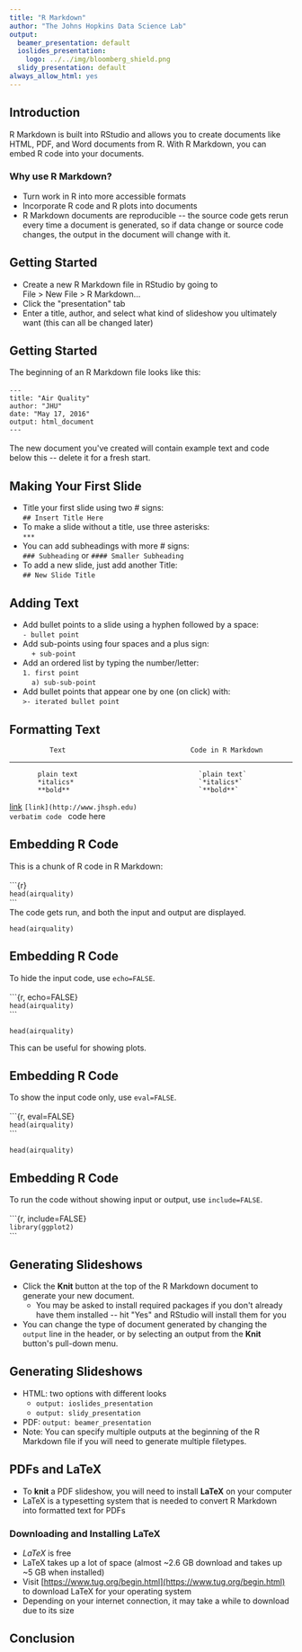 ```yaml
---
title: "R Markdown"
author: "The Johns Hopkins Data Science Lab"
output:
  beamer_presentation: default
  ioslides_presentation:
    logo: ../../img/bloomberg_shield.png
  slidy_presentation: default
always_allow_html: yes
---
```


## Introduction

R Markdown is built into RStudio and allows you to create documents like HTML, PDF, and Word documents from R. With R Markdown, you can embed R code into your documents. 

### Why use R Markdown?
- Turn work in R into more accessible formats
- Incorporate R code and R plots into documents
- R Markdown documents are reproducible -- the source code gets rerun every time a document is generated, so if data change or source code changes, the output in the document will change with it. 

## Getting Started

- Create a new R Markdown file in RStudio by going to  
File > New File > R Markdown...
- Click the "presentation" tab
- Enter a title, author, and select what kind of slideshow you ultimately want (this can all be changed later)

## Getting Started
The beginning of an R Markdown file looks like this:<br><br>
`---`  
`title: "Air Quality"`  
`author: "JHU"`  
`date: "May 17, 2016"`  
`output: html_document`  
`---`<br><br>
The new document you've created will contain example text and code below this -- delete it for a fresh start.

## Making Your First Slide
- Title your first slide using two # signs: <br> `## Insert Title Here`
- To make a slide without a title, use three asterisks:<br> `***`
- You can add subheadings with more # signs: <br>
`### Subheading` or `#### Smaller Subheading`
- To add a new slide, just add another Title: <br> `## New Slide Title`

## Adding Text
- Add bullet points to a slide using a hyphen followed by a space: <br>
`- bullet point`
- Add sub-points using four spaces and a plus sign:<br>
&nbsp;&nbsp;&nbsp;&nbsp;`+ sub-point`
- Add an ordered list by typing the number/letter: <br>
`1. first point`<br>
&nbsp;&nbsp;&nbsp;&nbsp;`a) sub-sub-point`
- Add bullet points that appear one by one (on click) with:<br>
`>- iterated bullet point`

## Formatting Text
              Text                               Code in R Markdown
----------------------------------    ----------------------------------------
           plain text                              `plain text`  
           *italics*                               `*italics*`  
           **bold**                                `**bold**` 
  [link](http://www.jhsph.edu)          `[link](http://www.jhsph.edu)`  
          `verbatim code`                          ` `code here` `
 
## Embedding R Code
This is a chunk of R code in R Markdown:<br><br>
\`\`\`{r} <br>
`head(airquality)`<br>
\`\`\`  
The code gets run, and both the input and output are displayed.
```{r}
head(airquality)
```

## Embedding R Code
To hide the input code, use `echo=FALSE`.<br><br>
\`\`\`{r, echo=FALSE} <br>
`head(airquality)`<br>
\`\`\` 
```{r, echo=FALSE}
head(airquality)
```
This can be useful for showing plots.

## Embedding R Code
To show the input code only, use `eval=FALSE`.<br><br>
\`\`\`{r, eval=FALSE} <br>
`head(airquality)`<br>
\`\`\` 
```{r, eval=FALSE}
head(airquality)
```

## Embedding R Code
To run the code without showing input or output, use `include=FALSE`. <br><br>
\`\`\`{r, include=FALSE} <br>
`library(ggplot2)`<br>
\`\`\` 

## Generating Slideshows
- Click the **Knit** button at the top of the R Markdown document to generate your new document.
    + You may be asked to install required packages if you don't already have them installed -- hit "Yes" and RStudio will install them for you
- You can change the type of document generated by changing the `output` line in the header, or by selecting an output from the **Knit** button's pull-down menu.

## Generating Slideshows
- HTML: two options with different looks
    + `output: ioslides_presentation`
    + `output: slidy_presentation`
- PDF: `output: beamer_presentation`  
- Note: You can specify multiple outputs at the beginning of the R Markdown file if you will need to generate multiple filetypes. 

## PDFs and LaTeX
- To **knit** a PDF slideshow, you will need to install **LaTeX** on your computer
- LaTeX is a typesetting system that is needed to convert R Markdown into formatted text for PDFs

### Downloading and Installing LaTeX
- *LaTeX* is free
- LaTeX takes up a lot of space (almost ~2.6 GB download and takes up ~5 GB when installed)
- Visit [https://www.tug.org/begin.html](https://www.tug.org/begin.html) to download LaTeX for your operating system
- Depending on your internet connection, it may take a while to download due to its size 

## Conclusion
